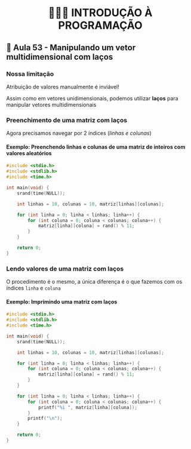 <h1 align="center">👨🏻‍💻 INTRODUÇÃO À PROGRAMAÇÃO</h>

## 🔁 Aula 53 - Manipulando um vetor multidimensional com laços

### Nossa limitação

Atribuição de valores manualmente é inviável!

Assim como em vetores unidimensionais, podemos utilizar **laços** para manipular vetores multidimensionais

### Preenchimento de uma matriz com laços

Agora precisamos navegar por 2 índices (_linhas e colunas_)

#### Exemplo: Preenchendo linhas e colunas de uma matriz de inteiros com valores aleatórios

```c
#include <stdio.h>
#include <stdlib.h>
#include <time.h>

int main(void) {
    srand(time(NULL));

    int linhas = 10, colunas = 10, matriz[linhas][colunas];

    for (int linha = 0; linha < linhas; linha++) {
        for (int coluna = 0; coluna < colunas; coluna++) {
            matriz[linha][coluna] = rand() % 11;
        }
    }

    return 0;
}
```

### Lendo valores de uma matriz com laços

O procedimento é o mesmo, a única diferença é o que fazemos com os índices `linha` e `coluna`

#### Exemplo: Imprimindo uma matriz com laços

```c
#include <stdio.h>
#include <stdlib.h>
#include <time.h>

int main(void) {
    srand(time(NULL));

    int linhas = 10, colunas = 10, matriz[linhas][colunas];

    for (int linha = 0; linha < linhas; linha++) {
        for (int coluna = 0; coluna < colunas; coluna++) {
            matriz[linha][coluna] = rand() % 11;
        }
    }

    for (int linha = 0; linha < linhas; linha++) {
        for (int coluna = 0; coluna < colunas; coluna++) {
            printf("%i ", matriz[linha][coluna]);
        }
        printf("\n");
    }

    return 0;
}
```
